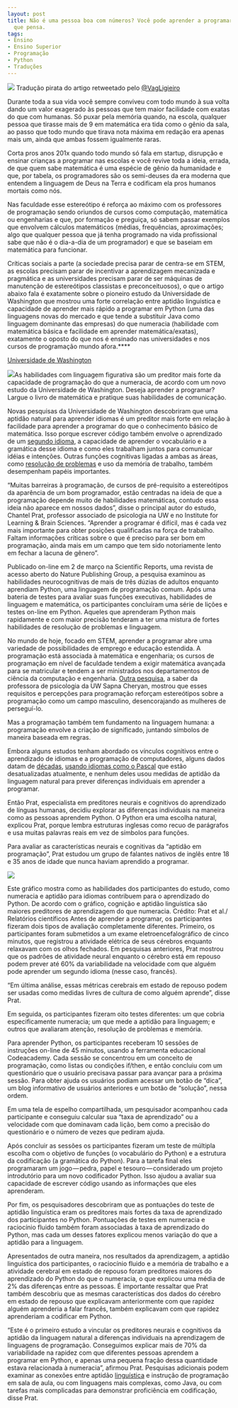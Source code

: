 ```yaml
---
layout: post
title: Não é uma pessoa boa com números? Você pode aprender a programar melhor do
  que pensa.
tags:
- Ensino
- Ensino Superior
- Programação
- Python
- Traduções
---
```


![](http://spammor.files.wordpress.com/2020/03/6d971-1hiehypncmgbcr6yhixomjw.jpeg)
Tradução pirata do artigo retweetado pelo 
[@VagLigieiro](https://twitter.com/VagLigeiro)

Durante toda a sua vida você sempre conviveu com todo mundo à sua volta dando um valor exagerado às pessoas que tem maior facilidade com exatas do que com humanas. Só puxar pela memória quando, na escola, qualquer pessoa que tirasse mais de 9 em matemática era tida como o gênio da sala, ao passo que todo mundo que tirava nota máxima em redação era apenas mais um, ainda que ambas fossem igualmente raras.

Corta pros anos 201x quando todo mundo só fala em startup, disrupção e ensinar crianças a programar nas escolas e você revive toda a ideia, errada, de que quem sabe matemática é uma espécie de gênio da humanidade e que, por tabela, os programadores são os semi-deuses da era moderna que entendem a linguagem de Deus na Terra e codificam ela pros humanos mortais como nós.

Nas faculdade esse estereótipo é reforça ao máximo com os professores de programação sendo oriundos de cursos como computação, matemática ou engenharias e que, por formação e preguiça, só sabem passar exemplos que envolvem cálculos matemáticos (médias, frequências, aproximações; algo que qualquer pessoa que já tenha programado na vida profissional sabe que não é o dia-a-dia de um programador) e que se baseiam em matemática para funcionar.

Críticas sociais a parte (a sociedade precisa parar de centra-se em STEM, as escolas precisam parar de incentivar a aprendizagem mecanizada e pragmática e as universidades precisam parar de ser máquinas de manutenção de estereótipos classistas e preconceituosos), o que o artigo abaixo fala é exatamente sobre o pioneiro estudo da Universidade de Washington que mostrou uma forte correlação entre aptidão linguística e capacidade de aprender mais rápido a programar em Python (uma das linguagens novas do mercado e que tende a substituir Java como linguagem dominante das empresas) do que numeracia (habilidade com matemática básica e facilidade em aprender matemática/exatas), exatamente o oposto do que nos é ensinado nas universidades e nos cursos de programação mundo afora.****



[Universidade de Washington](http://www.washington.edu/)

![](https://cdn-images-1.medium.com/max/800/0*dop5T2bF3lQycbWx)As habilidades com linguagem figurativa são um preditor mais forte da capacidade de programação do que a numeracia, de acordo com um novo estudo da Universidade de Washington.
Deseja aprender a programar? Largue o livro de matemática e pratique suas habilidades de comunicação.

Novas pesquisas da Universidade de Washington descobriram que uma aptidão natural para aprender idiomas é um preditor mais forte em relação à facilidade para aprender a programar do que o conhecimento básico de matemática. Isso porque escrever código também envolve o aprendizado de um 
[segundo idioma](https://phys.org/tags/second+language/), a capacidade de aprender o vocabulário e a gramática desse idioma e como eles trabalham juntos para comunicar idéias e intenções. Outras funções cognitivas ligadas a ambas as áreas, como 
[resolução de problemas](https://phys.org/tags/problem+solving/) e uso da memória de trabalho, também desempenham papéis importantes.

“Muitas barreiras à programação, de cursos de pré-requisito a estereótipos da aparência de um bom programador, estão centradas na ideia de que a programação depende muito de habilidades matemáticas, contudo essa ideia não aparece em nossos dados”, disse o principal autor do estudo, Chantel Prat, professor associado de psicologia na UW e no Institute for Learning & Brain Sciences. “Aprender a programar é difícil, mas é cada vez mais importante para obter posições qualificadas na força de trabalho. Faltam informações críticas sobre o que é preciso para ser bom em programação, ainda mais em um campo que tem sido notoriamente lento em fechar a lacuna de gênero”.

Publicado on-line em 2 de março na 
Scientific Reports, uma revista de acesso aberto do Nature Publishing Group, a pesquisa examinou as habilidades neurocognitivas de mais de três dúzias de adultos enquanto aprendiam Python, uma linguagem de programação comum. Após uma bateria de testes para avaliar suas funções executivas, habilidades de linguagem e matemática, os participantes concluíram uma série de lições e testes on-line em Python. Aqueles que aprenderam Python mais rapidamente e com maior precisão tenderam a ter uma mistura de fortes habilidades de resolução de problemas e linguagem.

No mundo de hoje, focado em STEM, aprender a programar abre uma variedade de possibilidades de emprego e educação estendida. A programação está associada à matemática e engenharia; os cursos de programação em nível de faculdade tendem a exigir matemática avançada para se matricular e tendem a ser ministrados nos departamentos de ciência da computação e engenharia. 
[Outra pesquisa](https://phys.org/news/2016-10-stem-fields-women.html), a saber da professora de psicologia da UW Sapna Cheryan, mostrou que esses requisitos e percepções para programação reforçam estereótipos sobre a programação como um campo masculino, desencorajando as mulheres de perseguí-lo.

Mas a programação também tem fundamento na linguagem humana: a programação envolve a criação de significado, juntando símbolos de maneira baseada em regras.

Embora alguns estudos tenham abordado os vínculos cognitivos entre o aprendizado de idiomas e a programação de computadores, alguns dados datam de 
[décadas](https://dl.acm.org/doi/10.1145/953051.801357), 
[usando idiomas como o Pascal](https://dl.acm.org/doi/10.1145/31726.31752) que estão desatualizadas atualmente, e nenhum deles usou medidas de aptidão da linguagem natural para prever diferenças individuais em aprender a programar.

Então Prat, especialista em preditores neurais e cognitivos do aprendizado de línguas humanas, decidiu explorar as diferenças individuais na maneira como as pessoas aprendem Python. O Python era uma escolha natural, explicou Prat, porque lembra estruturas inglesas como recuo de parágrafos e usa muitas palavras reais em vez de símbolos para funções.

Para avaliar as características neurais e cognitivas da “aptidão em programação”, Prat estudou um grupo de falantes nativos de inglês entre 18 e 35 anos de idade que nunca haviam aprendido a programar.

![](https://cdn-images-1.medium.com/max/800/0*pPuXwV9mQdAMlwFV)


Este gráfico mostra como as habilidades dos participantes do estudo, como numeracia e aptidão para idiomas contribuem para o aprendizado do Python. De acordo com o gráfico, cognição e aptidão linguística são maiores preditores de aprendizagem do que numeracia. Crédito: Prat et al./ Relatórios científicos
Antes de aprender a programar, os participantes fizeram dois tipos de avaliação completamente diferentes. Primeiro, os participantes foram submetidos a um exame eletroencefalográfico de cinco minutos, que registrou a atividade elétrica de seus cérebros enquanto relaxavam com os olhos fechados. Em pesquisas anteriores, Prat mostrou que os padrões de atividade neural enquanto o cérebro está em repouso podem prever até 60% da variabilidade na velocidade com que alguém pode aprender um segundo idioma (nesse caso, francês).

“Em última análise, essas métricas cerebrais em estado de repouso podem ser usadas como medidas livres de cultura de como alguém aprende”, disse Prat.

Em seguida, os participantes fizeram oito testes diferentes: um que cobria especificamente numeracia; um que mede a aptidão para linguagem; e outros que avaliaram atenção, resolução de problemas e memória.

Para aprender Python, os participantes receberam 10 sessões de instruções on-line de 45 minutos, usando a ferramenta educacional Codeacademy. Cada sessão se concentrou em um conceito de programação, como listas ou condições if/then, e então concluiu com um questionário que o usuário precisava passar para avançar para a próxima sessão. Para obter ajuda os usuários podiam acessar um botão de “dica”, um blog informativo de usuários anteriores e um botão de “solução”, nessa ordem.

Em uma tela de espelho compartilhada, um pesquisador acompanhou cada participante e conseguiu calcular sua “taxa de aprendizado” ou a velocidade com que dominavam cada lição, bem como a precisão do questionário e o número de vezes que pediram ajuda.

Após concluir as sessões os participantes fizeram um teste de múltipla escolha com o objetivo de funções (o vocabulário do Python) e a estrutura da codificação (a gramática do Python). Para a tarefa final eles programaram um jogo — pedra, papel e tesouro — considerado um projeto introdutório para um novo codificador Python. Isso ajudou a avaliar sua capacidade de escrever código usando as informações que eles aprenderam.

Por fim, os pesquisadores descobriram que as pontuações do teste de aptidão linguística eram os preditores mais fortes da taxa de aprendizado dos participantes no Python. Pontuações de testes em numeracia e raciocínio fluido também foram associadas à taxa de aprendizado do Python, mas cada um desses fatores explicou menos variação do que a aptidão para a linguagem.

Apresentados de outra maneira, nos resultados da aprendizagem, a aptidão linguística dos participantes, o raciocínio fluido e a memória de trabalho e a atividade cerebral em estado de repouso foram preditores maiores do aprendizado do Python do que o numeracia, o que explicou uma média de 2% das diferenças entre as pessoas. É importante ressaltar que Prat também descobriu que as mesmas características dos dados do cérebro em estado de repouso que explicavam anteriormente com que rapidez alguém aprenderia a falar francês, também explicavam com que rapidez aprenderiam a codificar em Python.

“Este é o primeiro estudo a vincular os preditores neurais e cognitivos da aptidão da linguagem natural a diferenças individuais na aprendizagem de linguagens de programação. Conseguimos explicar mais de 70% da variabilidade na rapidez com que diferentes pessoas aprendem a programar em Python, e apenas uma pequena fração dessa quantidade estava relacionada à numeracia”, afirmou Prat. Pesquisas adicionais podem examinar as conexões entre aptidão 
[linguística](https://phys.org/tags/language/) e instrução de programação em sala de aula, ou com linguagens mais complexas, como Java, ou com tarefas mais complicadas para demonstrar proficiência em codificação, disse Prat.
